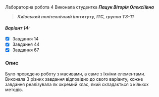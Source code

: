 Лабораторна робота 4 Виконала студентка ***Пацук Віторія Олексіївна***
> ***Київський політехнічний інституту, ІТС, группа ТЗ-11***

#### *Варіант 14:*
- [x] Завдання 14
- [x] Завдання 44
- [x] Завдання 67

### Опис
Було проведено роботу з масивами, а саме з їхніми елементами. Виконала 3 різних завдання відповідно до свого варіанту, кожне завдання реалізувала як окремий клас, який складається з кількох методів.

